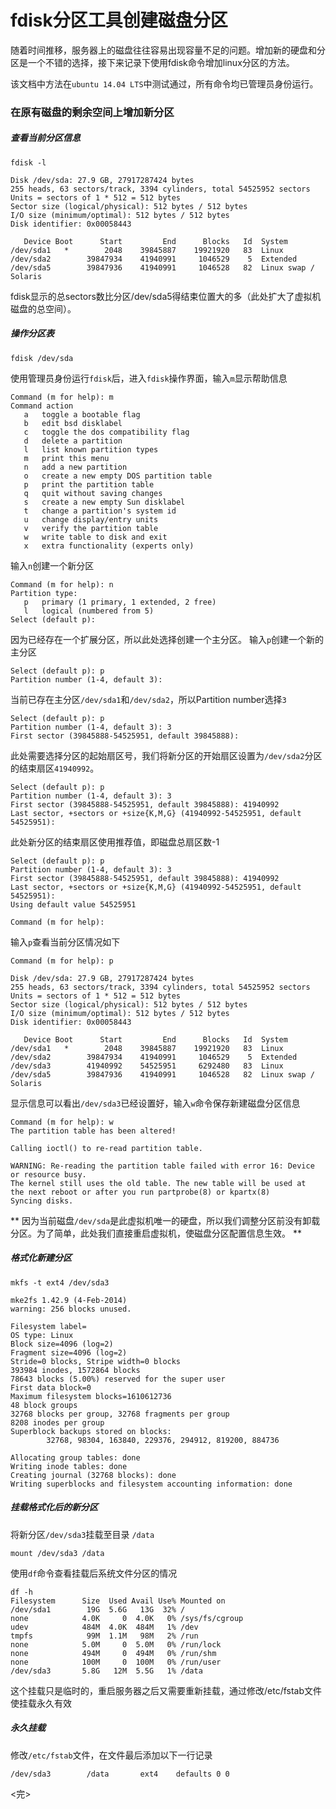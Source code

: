 # fdisk分区工具创建磁盘分区

随着时间推移，服务器上的磁盘往往容易出现容量不足的问题。增加新的硬盘和分区是一个不错的选择，接下来记录下使用fdisk命令增加linux分区的方法。

该文档中方法在`ubuntu 14.04 LTS`中测试通过，所有命令均已管理员身份运行。

### 在原有磁盘的剩余空间上增加新分区

##### 查看当前分区信息

```
fdisk -l
```

```
Disk /dev/sda: 27.9 GB, 27917287424 bytes
255 heads, 63 sectors/track, 3394 cylinders, total 54525952 sectors
Units = sectors of 1 * 512 = 512 bytes
Sector size (logical/physical): 512 bytes / 512 bytes
I/O size (minimum/optimal): 512 bytes / 512 bytes
Disk identifier: 0x00058443

   Device Boot      Start         End      Blocks   Id  System
/dev/sda1   *        2048    39845887    19921920   83  Linux
/dev/sda2        39847934    41940991     1046529    5  Extended
/dev/sda5        39847936    41940991     1046528   82  Linux swap / Solaris

```
fdisk显示的总sectors数比分区/dev/sda5得结束位置大的多（此处扩大了虚拟机磁盘的总空间）。


##### 操作分区表 

```
fdisk /dev/sda
```

使用管理员身份运行`fdisk`后，进入`fdisk`操作界面，输入`m`显示帮助信息

```
Command (m for help): m
Command action
   a   toggle a bootable flag
   b   edit bsd disklabel
   c   toggle the dos compatibility flag
   d   delete a partition
   l   list known partition types
   m   print this menu
   n   add a new partition
   o   create a new empty DOS partition table
   p   print the partition table
   q   quit without saving changes
   s   create a new empty Sun disklabel
   t   change a partition's system id
   u   change display/entry units
   v   verify the partition table
   w   write table to disk and exit
   x   extra functionality (experts only)

```

输入`n`创建一个新分区

```
Command (m for help): n
Partition type:
   p   primary (1 primary, 1 extended, 2 free)
   l   logical (numbered from 5)
Select (default p):
```

因为已经存在一个扩展分区，所以此处选择创建一个主分区。
输入`p`创建一个新的主分区

```
Select (default p): p
Partition number (1-4, default 3):
```

当前已存在主分区`/dev/sda1`和`/dev/sda2`，所以Partition number选择`3`

```
Select (default p): p
Partition number (1-4, default 3): 3
First sector (39845888-54525951, default 39845888):
```

此处需要选择分区的起始扇区号，我们将新分区的开始扇区设置为`/dev/sda2`分区的结束扇区`41940992`。

```
Select (default p): p
Partition number (1-4, default 3): 3
First sector (39845888-54525951, default 39845888): 41940992
Last sector, +sectors or +size{K,M,G} (41940992-54525951, default 54525951):
```

此处新分区的结束扇区使用推荐值，即磁盘总扇区数-1

```
Select (default p): p
Partition number (1-4, default 3): 3
First sector (39845888-54525951, default 39845888): 41940992
Last sector, +sectors or +size{K,M,G} (41940992-54525951, default 54525951):
Using default value 54525951

Command (m for help):
```

输入`p`查看当前分区情况如下

```
Command (m for help): p

Disk /dev/sda: 27.9 GB, 27917287424 bytes
255 heads, 63 sectors/track, 3394 cylinders, total 54525952 sectors
Units = sectors of 1 * 512 = 512 bytes
Sector size (logical/physical): 512 bytes / 512 bytes
I/O size (minimum/optimal): 512 bytes / 512 bytes
Disk identifier: 0x00058443

   Device Boot      Start         End      Blocks   Id  System
/dev/sda1   *        2048    39845887    19921920   83  Linux
/dev/sda2        39847934    41940991     1046529    5  Extended
/dev/sda3        41940992    54525951     6292480   83  Linux
/dev/sda5        39847936    41940991     1046528   82  Linux swap / Solaris
```

显示信息可以看出`/dev/sda3`已经设置好，输入`w`命令保存新建磁盘分区信息

```
Command (m for help): w
The partition table has been altered!

Calling ioctl() to re-read partition table.

WARNING: Re-reading the partition table failed with error 16: Device or resource busy.
The kernel still uses the old table. The new table will be used at
the next reboot or after you run partprobe(8) or kpartx(8)
Syncing disks.
```

** 因为当前磁盘`/dev/sda`是此虚拟机唯一的硬盘，所以我们调整分区前没有卸载分区。为了简单，此处我们直接重启虚拟机，使磁盘分区配置信息生效。 **

##### 格式化新建分区

```
mkfs -t ext4 /dev/sda3
```

```
mke2fs 1.42.9 (4-Feb-2014)
warning: 256 blocks unused.

Filesystem label=
OS type: Linux
Block size=4096 (log=2)
Fragment size=4096 (log=2)
Stride=0 blocks, Stripe width=0 blocks
393984 inodes, 1572864 blocks
78643 blocks (5.00%) reserved for the super user
First data block=0
Maximum filesystem blocks=1610612736
48 block groups
32768 blocks per group, 32768 fragments per group
8208 inodes per group
Superblock backups stored on blocks:
        32768, 98304, 163840, 229376, 294912, 819200, 884736

Allocating group tables: done
Writing inode tables: done
Creating journal (32768 blocks): done
Writing superblocks and filesystem accounting information: done

```

##### 挂载格式化后的新分区

将新分区`/dev/sda3`挂载至目录 `/data`

```
mount /dev/sda3 /data
```

使用`df`命令查看挂载后系统文件分区的情况

```
df -h
Filesystem      Size  Used Avail Use% Mounted on
/dev/sda1        19G  5.6G   13G  32% /
none            4.0K     0  4.0K   0% /sys/fs/cgroup
udev            484M  4.0K  484M   1% /dev
tmpfs            99M  1.1M   98M   2% /run
none            5.0M     0  5.0M   0% /run/lock
none            494M     0  494M   0% /run/shm
none            100M     0  100M   0% /run/user
/dev/sda3       5.8G   12M  5.5G   1% /data
```

这个挂载只是临时的，重启服务器之后又需要重新挂载，通过修改/etc/fstab文件使挂载永久有效

##### 永久挂载

修改`/etc/fstab`文件，在文件最后添加以下一行记录

```
/dev/sda3        /data       ext4    defaults 0 0
```
<完>
